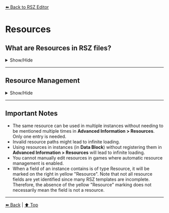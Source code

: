 [⬅️ Back to RSZ Editor](./RSZ-Editor.md)

# Resources

## What are Resources in RSZ files?
<details>
<summary>Show/Hide</summary>

Resources in RSZ files are paths to various resource files used by the game.  
These can include:
- **Textures** (`.tex`)
- **Motion banks** (`.motbank`)
- **Mesh files** (`.mesh`)
- And more

Resources occur in:
- `.pfb` files
- `.scn` files
- `.user` files

<img src="../../media/resources_intro.png" alt="Resources Intro"/>

</details>

---

## Resource Management

<details>
<summary>Show/Hide</summary>

### Automatic REasy Management

<details>
<summary>Show/Hide</summary>

Some games support automatic resource management:
- Resources used in instances will be automatically detected and saved under **Resources** in the **Advanced Information** node each time the file is saved.
- This is only available when all Resource fields in the game's RSZ dump are identified (e.g., Resident Evil 4 and Resident Evil 2 non-RT).

<img src="../../media/automatic_resources.png" alt="Automatic Resources"/>

</details>

### Manual Resource Management

<details>
<summary>Show/Hide</summary>

If the game's RSZ template is not complete, you must manage resources manually:

- **To add a new resource:**  
  Go to the **Advanced Information** root node and right-click **Resources**.  
  You can then use the resource in your instances in **Data Block**.

  <img src="../../media/add_resource.png" alt="Add Resource"/>

- **To edit or delete a resource:**  
  Go to the **Resources** node and right-click your desired resource.  
  Make sure to also edit or delete all its occurrences in instances inside **Data Block**.

  <img src="../../media/edit_resource.png" alt="Edit Resource"/>

</details>

</details>

---

## Important Notes

- The same resource can be used in multiple instances without needing to be mentioned multiple times in **Advanced Information > Resources**. Only one entry is needed.
- Invalid resource paths might lead to infinite loading.
- Using resources in instances (in **Data Block**) without registering them in **Advanced Information > Resources** will lead to infinite loading.
- You cannot manually edit resources in games where automatic resource management is enabled. 
- When a field of an instance contains is of type Resource, it will be marked on the right in yellow "Resource". Note that not all resource fields are yet identified since many RSZ templates are incomplete. Therefore, the absence of the yellow "Resource" marking does not necessarily mean the field is not a resource.    
---

[⬅️ Back](RSZ-Editor.md) | [⬆️ Top](#prefabs)
